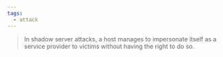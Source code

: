 ```yaml
---
tags:
  - attack
---
```

> In shadow server attacks, a host manages to impersonate itself as a service provider to victims without having the right to do so.


